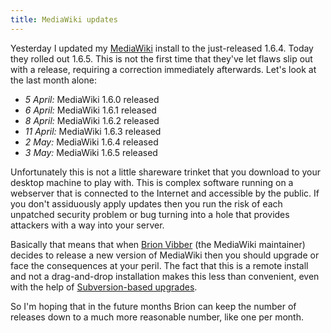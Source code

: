 ```yaml
---
title: MediaWiki updates
---
```


Yesterday I updated my [MediaWiki](http://mediawiki.org/) install to the just-released 1.6.4. Today they rolled out 1.6.5. This is not the first time that they've let flaws slip out with a release, requiring a correction immediately afterwards. Let's look at the last month alone:

-   *5 April:* MediaWiki 1.6.0 released
-   *6 April:* MediaWiki 1.6.1 released
-   *8 April:* MediaWiki 1.6.2 released
-   *11 April:* MediaWiki 1.6.3 released
-   *2 May:* MediaWiki 1.6.4 released
-   *3 May:* MediaWiki 1.6.5 released

Unfortunately this is not a little shareware trinket that you download to your desktop machine to play with. This is complex software running on a webserver that is connected to the Internet and accessible by the public. If you don't assiduously apply updates then you run the risk of each unpatched security problem or bug turning into a hole that provides attackers with a way into your server.

Basically that means that when [Brion Vibber](http://www.mediawiki.org/wiki/User:Brion_VIBBER) (the MediaWiki maintainer) decides to release a new version of MediaWiki then you should upgrade or face the consequences at your peril. The fact that this is a remote install and not a drag-and-drop installation makes this less than convenient, even with the help of [Subversion-based upgrades](http://www.mediawiki.org/wiki/Download_from_SVN).

So I'm hoping that in the future months Brion can keep the number of releases down to a much more reasonable number, like one per month.
